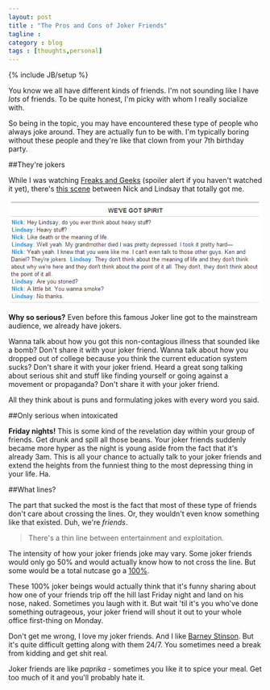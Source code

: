```yaml
---
layout: post
title : "The Pros and Cons of Joker Friends"
tagline : 
category : blog
tags : [thoughts,personal]
---
```

{% include JB/setup %}

You know we all have different kinds of friends. I'm not sounding like I have _lots_ of friends. To be quite honest, I'm picky with whom I really socialize with.

So being in the topic, you may have encountered these type of people who always joke around. They are actually fun to be with. I'm typically boring without these people and they're like that clown from your 7th birthday party. 

##They're jokers

While I was watching [Freaks and Geeks](http://www.imdb.com/title/tt0193676/) (spoiler alert if you haven't watched it yet), there's [this scene](http://www.planetclaire.org/quotes/freaksandgeeks/nick-andopolis/#Weve_Got_Spirit) between Nick and Lindsay that totally got me.

![We've got spirit](/assets/images/weve-got-spirit.jpg)

**Why so serious?** Even before this famous Joker line got to the mainstream audience, we already have jokers. 

Wanna talk about how you got this non-contagious illness that sounded like a bomb? Don't share it with your joker friend. Wanna talk about how you dropped out of college because you think the current education system sucks? Don't share it with your joker friend. Heard a great song talking about serious shit and stuff like finding yourself or going against a movement or propaganda? Don't share it with your joker friend.

All they think about is puns and formulating jokes with every word you said.

##Only serious when intoxicated

**Friday nights!** This is some kind of the revelation day within your group of friends. Get drunk and spill all those beans. Your joker friends suddenly became more hyper as the night is young aside from the fact that it's already 3am. This is all your chance to actually talk to your joker friends and extend the heights from the funniest thing to the most depressing thing in your life. Ha. 

##What lines?

The part that sucked the most is the fact that most of these type of friends don't care about crossing the lines. Or, they wouldn't even know something like that existed. Duh, we're _friends_.

> There's a thin line between entertainment and exploitation.

The intensity of how your joker friends joke may vary. Some joker friends would only go 50% and would actually know how to not cross the line. But some would be a total nutcase go a [100%](http://claymore.wikia.com/wiki/Awakened_Being). 

These 100% joker beings would actually think that it's funny sharing about how one of your friends trip off the hill last Friday night and land on his nose, naked. Sometimes you laugh with it. But wait 'til it's you who've done something outrageous, your joker friend will shout it out to your whole office first-thing on Monday.

Don't get me wrong, I love my joker friends. And I like [Barney Stinson](http://en.wikipedia.org/wiki/Barney_Stinson). But it's quite difficult getting along with them 24/7. You sometimes need a break from kidding and get shit real.

Joker friends are like _paprika_ - sometimes you like it to spice your meal. Get too much of it and you'll probably hate it.